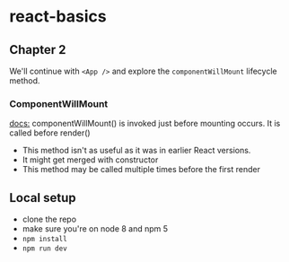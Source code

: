 # react-basics

## Chapter 2
We'll continue with `<App />` and explore the `componentWillMount` lifecycle method.

### ComponentWillMount
[docs:](https://reactjs.org/docs/react-component.html#componentwillmount)
componentWillMount() is invoked just before mounting occurs. It is called before render()

- This method isn't as useful as it was in earlier React versions.
- It might get merged with constructor
- This method may be called multiple times before the first render


## Local setup
- clone the repo
- make sure you're on node 8 and npm 5
- `npm install`
- `npm run dev`